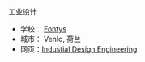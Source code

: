 工业设计

- 学校： [Fontys](https://www.fontys.nl/)
- 城市： Venlo, 荷兰
- 网页：[Industial Design Engineering](https://www.fontys.nl/en/Study-at-Fontys/Programmes/Industrial-Design-Engineering.html)

